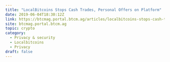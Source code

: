 ```yaml
---
title: "LocalBitcoins Stops Cash Trades, Personal Offers on Platform"
date: 2019-06-04T18:30:12Z
link: https://btcmag.portal.btcm.ag/articles/localbitcoins-stops-cash-trades-personal-offers-on-platform/?utm_medium=RSS&utm_source=hune
site: btcmag.portal.btcm.ag
topic: crypto
category:
  - Privacy & security
  - Localbitcoins
  - Privacy
draft: false
---
```

